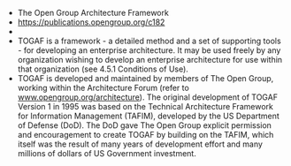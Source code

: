 - The Open Group Architecture Framework
- https://publications.opengroup.org/c182
-
- TOGAF is a framework - a detailed method and a set of supporting tools - for developing an enterprise architecture. It may be used freely by any organization wishing to develop an enterprise architecture for use within that organization (see 4.5.1 Conditions of Use).
- TOGAF is developed and maintained by members of The Open Group, working within the Architecture Forum (refer to www.opengroup.org/architecture). The original development of TOGAF Version 1 in 1995 was based on the Technical Architecture Framework for Information Management (TAFIM), developed by the US Department of Defense (DoD). The DoD gave The Open Group explicit permission and encouragement to create TOGAF by building on the TAFIM, which itself was the result of many years of development effort and many millions of dollars of US Government investment.